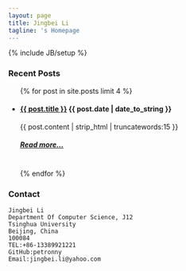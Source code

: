 ```yaml
---
layout: page
title: Jingbei Li
tagline: 's Homepage
---
```

{% include JB/setup %}

### Recent Posts

<ul >
    {% for post in site.posts limit 4 %}
    <li>
    	<h4>
    		<a href="{{ BASE_PATH }}{{ post.url }}">{{ post.title }}</a>
    		{{ post.date | date_to_string }}
    	</h4>
    </li>
        {{ post.content | strip_html | truncatewords:15 }}<br>
    	<h5>
            <a href="{{ post.url }}">Read more...</a><br><br>
	</h5>
    {% endfor %}
</ul>

### Contact

	Jingbei Li
	Department Of Computer Science, J12
	Tsinghua University
	Beijing, China
	100084
	TEL:+86-13389921221
	GitHub:petronny
	Email:jingbei.li@yahoo.com

